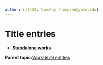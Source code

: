 ```yaml
---
author: [tt434, timothy.thompson@yale.edu]
---
```


# Title entries

-   **[Standalone works](../tasks/titles/standalone_works.md)**  


**Parent topic:**[Work-level entities](../concepts/work_level_entities.md)


